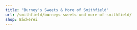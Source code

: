 ```yaml
---
title: "Burney's Sweets & More of Smithfield"
url: /smithfield/burneys-sweets-und-more-of-smithfield/
shop: Bäckerei
---
```

